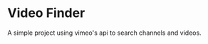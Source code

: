 Video Finder
========================
A simple project using vimeo's api to search channels and videos.

